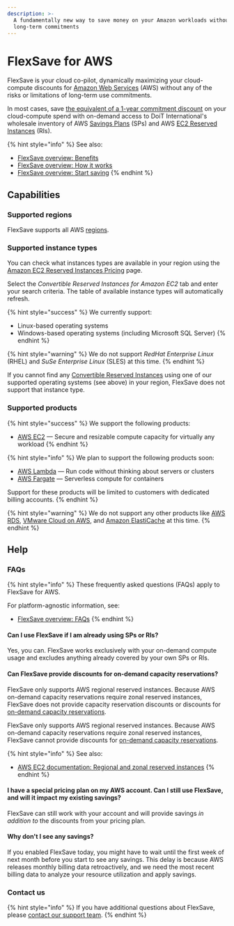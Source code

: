 ```yaml
---
description: >-
  A fundamentally new way to save money on your Amazon workloads without making
  long-term commitments
---
```


# FlexSave for AWS

FlexSave is your cloud co-pilot, dynamically maximizing your cloud-compute discounts for [Amazon Web Services][aws] (AWS) without any of the risks or limitations of long-term use commitments.

In most cases, save [the equivalent of a 1-year commitment discount](overview.md#how-much-can-i-save) on your cloud-compute spend with on-demand access to DoiT International's wholesale inventory of AWS [Savings Plans][sps] (SPs) and AWS [EC2 Reserved Instances][ris] (RIs).

{% hint style="info" %}
See also:

* [FlexSave overview: Benefits](overview.md#benefits)
* [FlexSave overview: How it works](overview.md#how-it-works)
* [FlexSave overview: Start saving](overview.md#start-saving)
{% endhint %}

## Capabilities

### Supported regions

FlexSave supports all AWS [regions](https://docs.aws.amazon.com/AWSEC2/latest/UserGuide/using-regions-availability-zones.html#concepts-available-regions).

### Supported instance types

You can check what instances types are available in your region using the [Amazon EC2 Reserved Instances Pricing](https://aws.amazon.com/ec2/pricing/reserved-instances/pricing/) page.

Select the _Convertible Reserved Instances for Amazon EC2_ tab and enter your search criteria. The table of available instance types will automatically refresh.

{% hint style="success" %}
We currently support:

* Linux-based operating systems
* Windows-based operating systems (including Microsoft SQL Server)
{% endhint %}

{% hint style="warning" %}
We do not support _RedHat Enterprise Linux_ (RHEL) and _SuSe Enterprise Linux_ (SLES) at this time.
{% endhint %}

If you cannot find any [Convertible Reserved Instances](https://docs.aws.amazon.com/whitepapers/latest/cost-optimization-reservation-models/standard-vs.-convertible-offering-classes.html) using one of our supported operating systems (see above) in your region, FlexSave does not support that instance type.

### Supported products

{% hint style="success" %}
We support the following products:

* [AWS EC2](https://aws.amazon.com/ec2/) &mdash; Secure and resizable compute capacity for virtually any workload
{% endhint %}

{% hint style="info" %}
We plan to support the following products soon:

* [AWS Lambda](https://aws.amazon.com/lambda/) &mdash; Run code without thinking about servers or clusters
* [AWS Fargate](https://aws.amazon.com/fargate/) &mdash; Serverless compute for containers

Support for these products will be limited to customers with dedicated billing accounts.
{% endhint %}

{% hint style="warning" %}
We do not support any other products like [AWS RDS](https://aws.amazon.com/rds/), [VMware Cloud on AWS](https://aws.amazon.com/vmware/), and [Amazon ElastiCache](https://aws.amazon.com/elasticache/) at this time.
{% endhint %}

## Help

### FAQs

{% hint style="info" %}
These frequently asked questions (FAQs) apply to FlexSave for AWS.

For platform-agnostic information, see:

* [FlexSave overview: FAQs](overview.md#faqs)
{% endhint %}

#### Can I use FlexSave if I am already using SPs or RIs?

Yes, you can. FlexSave works exclusively with your on-demand compute usage and excludes anything already covered by your own SPs or RIs.

#### Can FlexSave provide discounts for on-demand capacity reservations?

FlexSave only supports AWS regional reserved instances. Because AWS on-demand capacity reservations require zonal reserved instances, FlexSave does not provide capacity reservation discounts or discounts for [on-demand capacity reservations][capacity-reservations].

FlexSave only supports AWS regional reserved instances. Because AWS on-demand capacity reservations require zonal reserved instances, FlexSave cannot provide discounts for [on-demand capacity reservations][capacity-reservations].

{% hint style="info" %}
See also:

* [AWS EC2 documentation: Regional and zonal reserved instances][regional-zonal]
{% endhint %}

#### I have a special pricing plan on my AWS account. Can I still use FlexSave, and will it impact my existing savings?

FlexSave can still work with your account and will provide savings _in addition to_ the discounts from your pricing plan.

#### Why don't I see any savings?

If you enabled FlexSave today, you might have to wait until the first week of next month before you start to see any savings. This delay is because AWS releases monthly billing data retroactively, and we need the most recent billing data to analyze your resource utilization and apply savings.

### Contact us

{% hint style="info" %}
If you have additional questions about FlexSave, please [contact our support team](../services/consulting-support/).
{% endhint %}

[aws]: https://aws.amazon.com/
[capacity-reservations]: https://docs.aws.amazon.com/AWSEC2/latest/UserGuide/ec2-capacity-reservations.html
[regional-zonal]: https://docs.aws.amazon.com/AWSEC2/latest/UserGuide/reserved-instances-scope.html
[ris]: https:/aws.amazon.com/ec2/pricing/reserved-instances/
[sps]: https:/aws.amazon.com/savingsplans/
